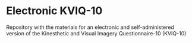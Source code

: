 # Electronic KVIQ-10
Repository with the materials for an electronic and self-administered version of the Kinesthetic and Visual Imagery Questionnaire-10 (KVIQ-10)
